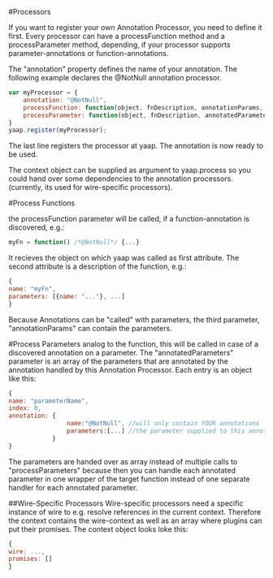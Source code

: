 #Processors

If you want to register your own Annotation Processor, you need to define it first. 
Every processor can have a processFunction method and a processParameter method, depending, 
if your processor supports parameter-annotations or function-annotations.

The "annotation" property defines the name of your annotation. The following example declares the @NotNull annotation processor.

```js
var myProcessor = {
	annotation: "@NotNull",
	processFunction: function(object, fnDescription, annotationParams,  context){...	},
	processParameter: function(object, fnDescription, annotatedParameters, context){...}
}
yaap.register(myProcessor);
```

The last line registers the processor at yaap. The annotation is now ready to be used.

The context object can be supplied as argument to yaap.process so you could hand over some dependencies to the annotation processors. (currently, its used for wire-specific processors).

#Process Functions

the processFunction parameter will be called, if a function-annotation is discovered, e.g.:

```js
myFn = function() /*@NotNull*/ {...}
```

It recieves the object on which yaap was called as first attribute. The second attribute is a description of the function, e.g.:
```js
{
name: "myFn",
parameters: [{name: "..."}, ...]
}
```
Because Annotations can be "called" with parameters, the third parameter, "annotationParams" can contain the parameters.

#Process Parameters
analog to the function, this will be called in case of a discovered annotation on a parameter.
The "annotatedParameters" parameter is an array of the parameters that are annotated by the annotation handled by this Annotation Processor.
Each entry is an object like this:
```js
{
name: "parameterName",
index: 0,
annotation: {
				name:"@NotNull", //will only contain YOUR annotations
				parameters:[...] //the parameter supplied to this annotation
			}
}
```
The parameters are handed over as array instead of multiple calls to "processParameters" 
because then you can handle each annotated parameter in one wrapper of the target function 
instead of one separate handler for each annotated parameter.

##Wire-Specific Processors
Wire-specific processors need a specific instance of wire to e.g. resolve references in the current context. 
Therefore the context contains the wire-context as well as an array where plugins can put their promises. The context object looks loke this:
```js
{
wire: ...,
promises: []
}
```